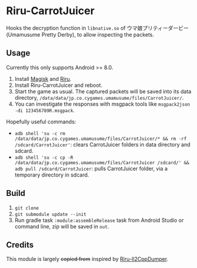 # Riru-CarrotJuicer

Hooks the decryption function in `libnative.so` of ウマ娘プリティーダービー (Umamusume Pretty Derby), to allow inspecting the packets.

## Usage

Currently this only supports Android >= 8.0.

1. Install [Magisk](https://github.com/topjohnwu/Magisk) and [Riru](https://github.com/RikkaApps/Riru).
2. Install Riru-CarrotJuicer and reboot.
3. Start the game as usual. The captured packets will be saved into its data directory, `/data/data/jp.co.cygames.umamusume/files/CarrotJuicer/`.
4. You can investigate the responses with msgpack tools like `msgpack2json -di 123456789R.msgpack`.

Hopefully useful commands:

* `adb shell 'su -c rm /data/data/jp.co.cygames.umamusume/files/CarrotJuicer/* && rm -rf /sdcard/CarrotJuicer'`: clears CarrotJuicer folders in data directory and sdcard.
* `adb shell 'su -c cp -R /data/data/jp.co.cygames.umamusume/files/CarrotJuicer /sdcard/' && adb pull /sdcard/CarrotJuicer`: pulls CarrotJuicer folder, via a temporary directory in sdcard. 

## Build

1. `git clone`
2. `git submodule update --init` 
3. Run gradle task `:module:assembleRelease` task from Android Studio or command line, zip will be saved in `out`.

## Credits

This module is largely ~~copied from~~ inspired by [Riru-Il2CppDumper](https://github.com/Perfare/Riru-Il2CppDumper/).
